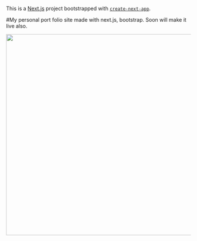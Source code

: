 This is a [Next.js](https://nextjs.org/) project bootstrapped with [`create-next-app`](https://github.com/vercel/next.js/tree/canary/packages/create-next-app).

#My personal port folio site made with next.js, bootstrap.
Soon will make it live also.


<img width=550 src="https://user-images.githubusercontent.com/113926529/213811230-54224dd5-f7d9-4bfd-97b2-603fc8b94302.png" />

